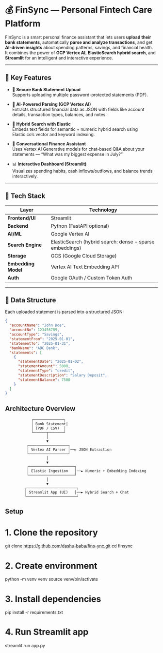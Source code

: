# 💰 FinSync — Personal Fintech Care Platform

FinSync is a smart personal finance assistant that lets users **upload their bank statements**, automatically **parse and analyze transactions**, and get **AI-driven insights** about spending patterns, savings, and financial health.  
It combines the power of **GCP Vertex AI**, **ElasticSearch hybrid search**, and **Streamlit** for an intelligent and interactive experience.

---

## 🚀 Key Features

- 🏦 **Secure Bank Statement Upload**  
  Supports uploading multiple password-protected statements (PDF).  

- 🧠 **AI-Powered Parsing (GCP Vertex AI)**  
  Extracts structured financial data as JSON with fields like account details, transaction types, balances, and notes.

- 🧩 **Hybrid Search with Elastic**  
  Embeds text fields for semantic + numeric hybrid search using Elastic.co’s vector and keyword indexing.

- 💬 **Conversational Finance Assistant**  
  Uses Vertex AI Generative models for chat-based Q&A about your statements — “What was my biggest expense in July?”  

- 📊 **Interactive Dashboard (Streamlit)**  
  Visualizes spending habits, cash inflows/outflows, and balance trends interactively.

---

## 🧱 Tech Stack

| Layer | Technology |
|-------|-------------|
| **Frontend/UI** | Streamlit |
| **Backend** | Python (FastAPI optional) |
| **AI/ML** | Google Vertex AI |
| **Search Engine** | ElasticSearch (hybrid search: dense + sparse embeddings) |
| **Storage** | GCS (Google Cloud Storage) |
| **Embedding Model** | Vertex AI Text Embedding API |
| **Auth** | Google OAuth / Custom Token Auth |

---

## 🧩 Data Structure

Each uploaded statement is parsed into a structured JSON:

```json
{
  "accountName": "John Doe",
  "accountNo": 123456789,
  "accountType": "Savings",
  "statementFrom": "2025-01-01",
  "statementTo": "2025-01-31",
  "bankName": "ABC Bank",
  "statements": [
    {
      "statementDate": "2025-01-02",
      "statementAmount": 5000,
      "statementType": "credit",
      "statementDescription": "Salary Deposit",
      "statementBalance": 7500
    }
  ]
}
```

## Architecture Overview

                ┌──────────────┐
                │ Bank Statement│
                │ (PDF / CSV)  │
                └──────┬───────┘
                       │
                       ▼
              ┌──────────────────┐
              │ Vertex AI Parser │──► JSON Extraction
              └──────────────────┘
                       │
                       ▼
              ┌─────────────────────┐
              │ Elastic Ingestion   │──► Numeric + Embedding Indexing
              └─────────────────────┘
                       │
                       ▼
             ┌───────────────────────┐
             │ Streamlit App (UI)   │──► Hybrid Search + Chat
             └───────────────────────┘


## Setup

# 1. Clone the repository
git clone https://github.com/dashu-baba/fins-ync.git
cd finsync

# 2. Create environment
python -m venv venv
source venv/bin/activate

# 3. Install dependencies
pip install -r requirements.txt

# 4. Run Streamlit app
streamlit run app.py
